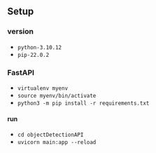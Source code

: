 ## Setup

### version

- `python-3.10.12`
- `pip-22.0.2`

### FastAPI

- `virtualenv myenv`
- `source myenv/bin/activate`
- `python3 -m pip install -r requirements.txt`

#### run

- `cd objectDetectionAPI`
- `uvicorn main:app --reload`
